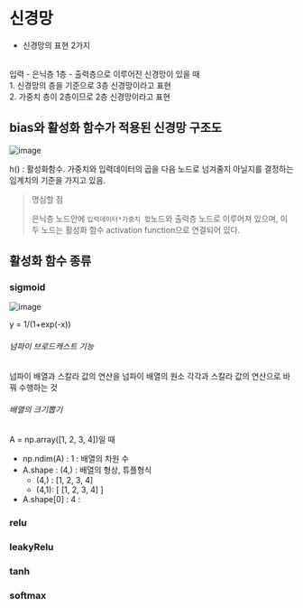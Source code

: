 # 신경망

- 신경망의 표현 2가지
<br>
입력 - 은닉층 1층 - 출력층으로 이루어진 신경망이 있을 때 <br>
1. 신경망의 층을 기준으로 3층 신경망이라고 표현<br>
2. 가중치 층이 2층이므로 2층 신경망이라고 표현

## bias와 활성화 함수가 적용된 신경망 구조도

![image](https://user-images.githubusercontent.com/80737049/176901108-74dd8ed7-9996-45f3-8958-65c4d56cf637.png)

h() : 활성화함수. 가중치와 입력데이터의 곱을 다음 노드로 넘겨줄지 아닐지를 결정하는 임계치의 기준을 가지고 있음.

> 명심할 점
> 
> 은닉층 노드안에 `입력데이터*가중치 합`노드와 출력층 노드로 이루어져 있으며, 이 두 노드는 활성화 함수 activation function으로 연결되어 있다.
> 

## 활성화 함수 종류

### sigmoid

![image](https://user-images.githubusercontent.com/80737049/176901152-89be754e-0a1c-41c4-ab4f-c2ae0d9af2a7.png)

y = 1/(1+exp(-x))

###### 넘파이 브로드캐스트 기능
넘파이 배열과 스칼라 값의 연산을 넘파이 배열의 원소 각각과 스칼라 값의 연산으로 바꿔 수행하는 것

###### 배열의 크기뽑기

A = np.array([1, 2, 3, 4])일 때 <br>

- np.ndim(A) : 1 : 배열의 차원 수
- A.shape : (4,) : 배열의 형상, 튜플형식
    - (4,) : [1, 2, 3, 4]
    - (4,1): [ [1, 2, 3, 4] ]
- A.shape[0] : 4 : 

### relu

### leakyRelu

### tanh

### softmax 

###
